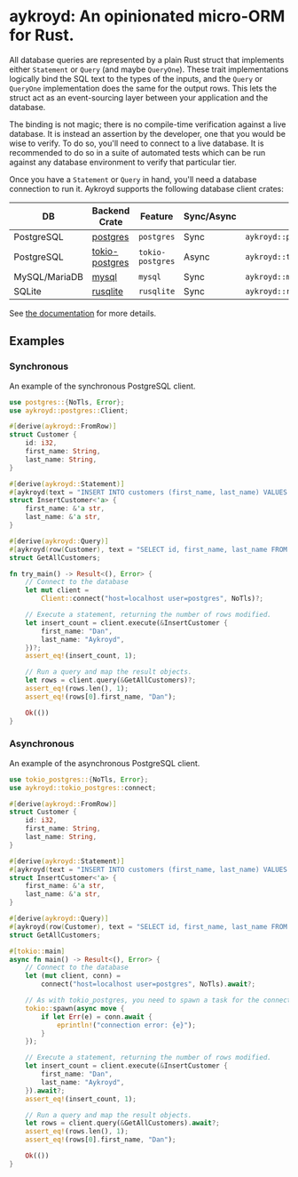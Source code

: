 # aykroyd: An opinionated micro-ORM for Rust.

All database queries are represented by a plain Rust struct that implements
either `Statement` or `Query` (and maybe `QueryOne`).  These trait implementations
logically bind the SQL text to the types of the inputs, and the `Query` or
`QueryOne` implementation does the same for the output rows.  This lets the
struct act as an event-sourcing layer between your application and the database.

The binding is not magic; there is no compile-time verification against a
live database.  It is instead an assertion by the developer, one that you
would be wise to verify.  To do so, you'll need to connect to a live database.
It is recommended to do so in a suite of automated tests which can be run
against any database environment to verify that particular tier.

Once you have a `Statement` or `Query` in hand, you'll need a database
connection to run it.  Aykroyd supports the following database client crates:

| DB | Backend Crate | Feature | Sync/Async | Client |
| -- | ------------- | ------- | ---------- | ------ |
| PostgreSQL | [postgres](https://crates.io/crates/postgres) | `postgres` | Sync | `aykroyd::postgres::Client` |
| PostgreSQL | [tokio-postgres](https://crates.io/crates/tokio-postgres) | `tokio-postgres` | Async | `aykroyd::tokio_postgres::Client` |
| MySQL/MariaDB | [mysql](https://crates.io/crates/mysql) | `mysql` | Sync | `aykroyd::mysql::Client` |
| SQLite | [rusqlite](https://crates.io/crates/rusqlite) | `rusqlite` | Sync | `aykroyd::rusqlite::Client` |

See [the documentation](https://docs.rs/aykroyd/latest/aykroyd/) for more details.

## Examples

### Synchronous

An example of the synchronous PostgreSQL client.

```rust
use postgres::{NoTls, Error};
use aykroyd::postgres::Client;

#[derive(aykroyd::FromRow)]
struct Customer {
    id: i32,
    first_name: String,
    last_name: String,
}

#[derive(aykroyd::Statement)]
#[aykroyd(text = "INSERT INTO customers (first_name, last_name) VALUES ($1, $2)")]
struct InsertCustomer<'a> {
    first_name: &'a str,
    last_name: &'a str,
}

#[derive(aykroyd::Query)]
#[aykroyd(row(Customer), text = "SELECT id, first_name, last_name FROM customers")]
struct GetAllCustomers;

fn try_main() -> Result<(), Error> {
    // Connect to the database
    let mut client =
        Client::connect("host=localhost user=postgres", NoTls)?;

    // Execute a statement, returning the number of rows modified.
    let insert_count = client.execute(&InsertCustomer {
        first_name: "Dan",
        last_name: "Aykroyd",
    })?;
    assert_eq!(insert_count, 1);

    // Run a query and map the result objects.
    let rows = client.query(&GetAllCustomers)?;
    assert_eq!(rows.len(), 1);
    assert_eq!(rows[0].first_name, "Dan");

    Ok(())
}
```

### Asynchronous

An example of the asynchronous PostgreSQL client.

```rust
use tokio_postgres::{NoTls, Error};
use aykroyd::tokio_postgres::connect;

#[derive(aykroyd::FromRow)]
struct Customer {
    id: i32,
    first_name: String,
    last_name: String,
}

#[derive(aykroyd::Statement)]
#[aykroyd(text = "INSERT INTO customers (first_name, last_name) VALUES ($1, $2)")]
struct InsertCustomer<'a> {
    first_name: &'a str,
    last_name: &'a str,
}

#[derive(aykroyd::Query)]
#[aykroyd(row(Customer), text = "SELECT id, first_name, last_name FROM customers")]
struct GetAllCustomers;

#[tokio::main]
async fn main() -> Result<(), Error> {
    // Connect to the database
    let (mut client, conn) =
        connect("host=localhost user=postgres", NoTls).await?;

    // As with tokio_postgres, you need to spawn a task for the connection.
    tokio::spawn(async move {
        if let Err(e) = conn.await {
            eprintln!("connection error: {e}");
        }
    });

    // Execute a statement, returning the number of rows modified.
    let insert_count = client.execute(&InsertCustomer {
        first_name: "Dan",
        last_name: "Aykroyd",
    }).await?;
    assert_eq!(insert_count, 1);

    // Run a query and map the result objects.
    let rows = client.query(&GetAllCustomers).await?;
    assert_eq!(rows.len(), 1);
    assert_eq!(rows[0].first_name, "Dan");

    Ok(())
}
